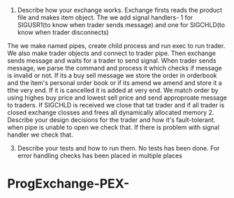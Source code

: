 1. Describe how your exchange works.
Exchange firsts reads the product file and makes item object. The we add signal handlers- 1 for SIGUSR1(to know when trader sends message) and one for SIGCHLD(to know when trader disconnects)

The we make named pipes, create child process and run exec to run trader. We also make trader objects and connect to trader pipe. Then exchange sends message and waits for a trader to send signal.
When trader sends message, we parse the command and process it which checks if message is invalid or not. If its a buy sell message we store the order in orderbook and the item's personal order book  or if its amend we amend and store it a tthe very end. If it is cancelled it is added at very end. We match order by using highes buy price and lowest sell price and send approproate message to traders. If SIGCHLD is received we close that tat trader and if all trader is closed exchange closses and frees all dynamically allocated memory
2. Describe your design decisions for the trader and how it's fault-tolerant.
when pipe is unable to open we check that. If there is problem with signal handler we check that.

3. Describe your tests and how to run them.
No tests has been done. For error handling checks has been placed in multiple places
# ProgExchange-PEX-
